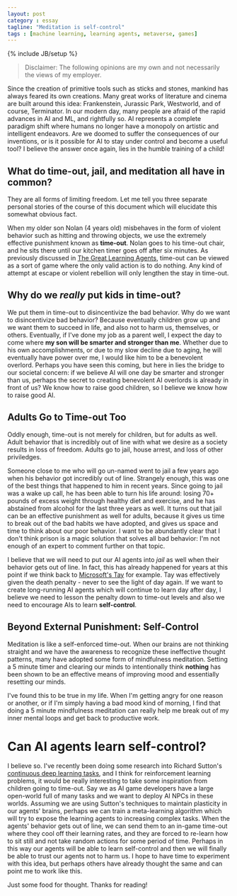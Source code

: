 ```yaml
---
layout: post
category : essay
tagline: "Meditation is self-control"
tags : [machine learning, learning agents, metaverse, games]
---
```

{% include JB/setup %}

> Disclaimer: The following opinions are my own and not necessarily the views of my employer.

Since the creation of primitive tools such as sticks and stones, mankind has always feared its own creations. Many great works of literature
and cinema are built around this idea: Frankenstein, Jurassic Park, Westworld, and of course, Terminator. In our modern day, many people are
afraid of the rapid advances in AI and ML, and rightfully so. AI represents a complete paradigm shift where humans no longer have a monopoly
on artistic and intelligent endeavors. Are we doomed to suffer the consequences of our inventions, or is it possible for AI to stay under
control and become a useful tool? I believe the answer once again, lies in the humble training of a child!

## What do time-out, jail, and meditation all have in common?
They are all forms of limiting freedom. Let me tell you three separate personal stories of the course of this document which will elucidate
this somewhat obvious fact.

When my older son Nolan (4 years old) misbehaves in the form of violent behavior such as hitting and throwing objects, we use the extremely
effective punishment known as **time-out**. Nolan goes to his time-out chair, and he sits there until our kitchen timer goes off after six
minutes. As previously discussed in [The Great Learning Agents](https://agentmulcahy.com/essay/2024/11/30/the-great-learning-agents), time-out
can be viewed as a sort of game where the only valid action is to do nothing. Any kind of attempt at escape or violent rebellion will
only lengthen the stay in time-out.

## Why do we _really_ put kids in time-out?
We put them in time-out to disincentivize the bad behavior. Why do we want to disincentivize bad behavior? Because eventually children grow
up and we want them to succeed in life, and also not to harm us, themselves, or others. Eventually, if I've done my job as a parent well, I
expect the day to come where **my son will be smarter and stronger than me**. Whether due to his own accomplishments, or due to my slow decline
due to aging, he will eventually have power over me, I would like him to be a benevolent overlord. Perhaps you have seen this coming, but
here in lies the bridge to our societal concern: if we believe AI will one day be smarter and stronger than us, perhaps the secret to
creating benevolent AI overlords is already in front of us? We know how to raise good children, so I believe we know how to raise good AI.

## Adults Go to Time-out Too
Oddly enough, time-out is not merely for children, but for adults as well. Adult behavior that is incredibly out of line with what we
desire as a society results in loss of freedom. Adults go to jail, house arrest, and loss of other priviledges.

Someone close to me who will go un-named went to jail a few years ago when his behavior got incredibly out of line. Strangely enough, this
was one of the best things that happened to him in recent years. Since going to jail was a wake up call, he has been
able to turn his life around: losing 70+ pounds of excess weight through healthy diet and exercise, and he has abstained from alcohol for the last
three years as well. It turns out that jail can be an effective punishment as well for adults, because it gives us time to break out of the bad habits
we have adopted, and gives us space and time to think about our poor behavior. I want to be abundantly clear that I don't think prison is a magic
solution that solves all bad behavior: I'm not enough of an expert to comment further on that topic.

I believe that we will need to put our AI agents into _jail_ as well when their behavior gets out of line. In fact, this has already happened for
years at this point if we think back to [Microsoft's Tay](https://blogs.microsoft.com/blog/2016/03/25/learning-tays-introduction/) for example. Tay was
effectively given the death penalty - never to see the light of day again. If we want to create long-running AI agents which will continue to learn
day after day, I believe we need to lesson the penalty down to time-out levels and also we need to encourage AIs to learn **self-control**.

## Beyond External Punishment: Self-Control
Meditation is like a self-enforced time-out. When our brains are not thinking straight and we have the awareness to recognize these ineffective thought
patterns, many have adopted some form of mindfulness meditation. Setting a 5 minute timer and clearing our minds to intentionally think **nothing** has
been shown to be an effective means of improving mood and essentially resetting our minds.

I've found this to be true in my life. When I'm getting angry for one reason or another, or if I'm simply having a bad mood kind of morning, I find that
doing a 5 minute mindfulness meditation can really help me break out of my inner mental loops and get back to productive work.

# Can AI agents learn self-control?
I believe so. I've recently been doing some research into Richard Sutton's [continuous deep learning tasks](https://www.youtube.com/watch?v=75jr5E4OzEE),
and I think for reinforcement learning problems, it would be really interesting to take some inspiration from children going to time-out. Say we as AI game developers have a
large open-world full of many tasks and we want to deploy AI NPCs in these worlds. Assuming we are using Sutton's techniques to maintain plasticity in
our agents' brains, perhaps we can train a meta-learning algorithm which will try to expose the learning agents to increasing complex tasks. When the agents'
behavior gets out of line, we can send them to an in-game time-out where they cool off their learning rates, and they are forced to re-learn how to sit still
and not take random actions for some period of time. Perhaps in this way our agents will be able to learn self-control and then we will finally be able to
trust our agents not to harm us. I hope to have time to experiment with this idea, but perhaps others have already thought the same and can point me to work like this.

Just some food for thought. Thanks for reading!




